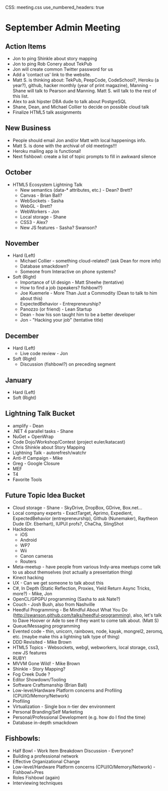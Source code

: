 CSS: meeting.css
use_numbered_headers: true

# September Admin Meeting

## Action Items
* Jon to ping Shinkle about story mapping
* Jon to ping Rob Conery about TekPub
* Jon will create common Twitter password for us
* Add a 'contact us' link to the website.
* Matt S. is thinking about: TekPub, PeepCode, CodeSchool?, Heroku (a year?), github, hacker monthly (year of print magazine), Manning - Shane will talk to Pearson and Manning.  Matt S. will talk to the rest of this list.
* Alex to ask hipster DBA dude to talk about PostgreSQL
* Shane, Dean, and Michael Collier to decide on possible cloud talk
* Finalize HTML5 talk assignments


## New Business
* People should email Jon and/or Matt with local happenings info.
* Matt S. is done with the archival of old meetings!!!
* Heroku mailing app is functional!
* Next fishbowl: create a list of topic prompts to fill in awkward silence

## October
* HTML5 Ecosystem Lightning Talk
  * New semantics (data-* attributes, etc.) - Dean? Brett?
  * Canvas - Brian Ball?
  * WebSockets - Sasha
  * WebGL - Brett?
  * WebWorkers - Jon
  * Local storage - Shane
  * CSS3 - Alex?
  * New JS features - Sasha? Swanson?

## November
* Hard (Left)
  * Michael Collier - something cloud-related? (ask Dean for more info)
  * Database smackdown?
  * Someone from Interactive on phone systems?
* Soft (Right)
  * Importance of UI design - Matt Sheehe (tentative)
  * How to find a job (speakers? fishbowl?)
  * Joe Kuemerle - More Than Just a Commodity (Dean to talk to him about this)
  * ExpectedBehavior - Entrepreneurship?
  * Panozzo (or friend) - Lean Startup
  * Dean - how his son taught him to be a better developer
  * Jon - "Hacking your job" (tentative title)

## December
* Hard (Left)
  * Live code review - Jon
* Soft (Right)
  * Discussion (fishbowl?) on preceding segment

## January
* Hard (Left)
* Soft (Right)

## Lightning Talk Bucket
* amplify - Dean
* .NET 4 parallel tasks - Shane
* NuGet + OpenWrap
* Code Dojo/Workshop/Contest (project euler/katacast)
* Chris Shinkle about Story Mapping
* Lightning Talk - autorefresh/watchr
* Anti-If Campaign - Mike
* Greg - Google Closure
* MEF
* T4
* Favorite Tools

## Future Topic Idea Bucket
* Cloud storage - Shane - SkyDrive, DropBox, GDrive, Box.net...
* Local company experts - ExactTarget, Aprimo, Expedient, ExpectedBehavior (entrepreneurship), Github (Nunemaker), Raytheon Dude (Dr. Eberhart), IUPUI profs?, ChaCha, SlingShot
* Hackdown
  * iOS
  * Android
  * WP7
  * Wii
  * Canon cameras
  * Routers
* Meta-meetup - have people from various Indy-area meetups come talk to us about themselves (not actually a presentation thing)
* Kinect hacking
* UX - Can we get someone to talk about this
* C#, In Depth (Static Reflection, Proxies, Yield Return Async Tricks, more?) - Mike, Jon
* OpenCL/GPGPU programming (Sasha to ask Nate?)
* Couch - Josh Bush, also from Nashville
* Heedful Programming - Be Mindful About What You Do (http://swanson.github.com/talks/heedful-programming), also, let's talk to Dave Hoover or Ade to see if they want to come talk about. (Matt S)
* Queue/Messaging programming
* Evented code - thin, unicorn, rainbows, node, kayak, mongrel2, zeromq, etc. (maybe make this a lightning talk type of thing)
* DDD Revisited - Mike Brown
* HTML5 Topics - Websockets, webgl, webworkers, local storage, css3, new JS features
* RUBY!
* MVVM Gone Wild! - Mike Brown
* Shinkle - Story Mapping?
* Fog Creek Dude ?
* Editor Showdown/Tooling
* Software Craftsmanship (Brian Ball)
* Low-level/Hardware Platform concerns and Profiling (CPU/IO/Memory/Network)
* Profiling 
* Virtualization - Single box n-tier dev environment
* Personal Branding/Self Marketing
* Personal/Professional Development (e.g. how do I find the time)
* Database in-depth smackdown

## Fishbowls:
* Half Bowl - Work Item Breakdown Discussion - Everyone?
* Building a professional network
* Effective Organizational Change
* Low-level/Hardware Platform concerns (CPU/IO/Memory/Network) - Fishbowl+Pres
* Roles Fishbowl (again)
* Interviewing techniques
